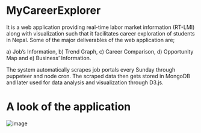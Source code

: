 # MyCareerExplorer

It is a web application providing real-time labor market information (RT-LMI) along with visualization such that it facilitates career exploration of students in Nepal. 
Some of the major deliverables of the web application are;

a) Job’s Information, 
b) Trend Graph, 
c) Career Comparison, 
d) Opportunity Map and 
e) Business’ Information. 

The system automatically scrapes job portals every Sunday through puppeteer and node cron. 
The scraped data then gets stored in MongoDB and later used for data analysis and visualization through D3.js.

# A look of the application

![image](https://user-images.githubusercontent.com/55166361/191886211-4dad55d9-3063-44cc-9dca-588555988c7c.png)
